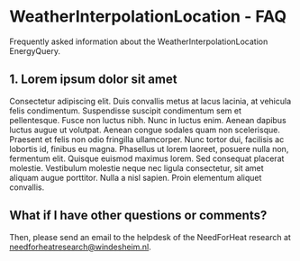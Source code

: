 # WeatherInterpolationLocation - FAQ
Frequently asked information about the WeatherInterpolationLocation EnergyQuery.

## 1. Lorem ipsum dolor sit amet
Consectetur adipiscing elit. Duis convallis metus at lacus lacinia, at vehicula felis condimentum. Suspendisse suscipit condimentum sem et pellentesque. Fusce non luctus nibh. Nunc in luctus enim. Aenean dapibus luctus augue ut volutpat. Aenean congue sodales quam non scelerisque. Praesent et felis non odio fringilla ullamcorper. Nunc tortor dui, facilisis ac lobortis id, finibus eu magna. Phasellus ut lorem laoreet, posuere nulla non, fermentum elit. Quisque euismod maximus lorem. Sed consequat placerat molestie. Vestibulum molestie neque nec ligula consectetur, sit amet aliquam augue porttitor. Nulla a nisl sapien. Proin elementum aliquet convallis.

## What if I have other questions or comments?
Then, please send an email to the helpdesk of the NeedForHeat research at [needforheatresearch@windesheim.nl](needforheatresearch@windesheim.nl).
